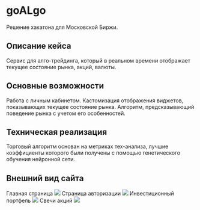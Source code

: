 # goALgo
Решение хакатона для Московской Биржи.

## Описание кейса
Сервис для алго-трейдинга, который в реальном времени отображает текущее состояние рынка, акций, валюты. 

## Основные возможности
Работа с личным кабинетом. Кастомизация отображения виджетов, показывающих текущее состояние рынка. Алгоритм, предсказывающий
поведение рынка с учетом его особенностей. 

## Техническая реализация
Торговый алгоритм основан на метриках тех-анализа, лучшие коэффициенты которого были получены с помощью генетического обучения нейронной сети.

## Внешний вид сайта
Главная страница
<image src="index.jpg" caption="Главная страница">
Страница авторизации
<image src="auth.jpg" caption="Страница авторизации">
Инвестиционный портфель
<image src="backpack.jpg" caption="Инвестиционный портфель">
Свечи акций
<image src="candles.jpg" caption="Свечи акций">
